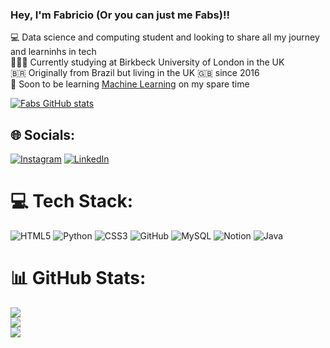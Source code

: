 ### Hey, I'm Fabricio (Or you can just me Fabs)!!


💻 Data science and computing student and looking to share all my journey and learninhs in tech <br/>
🧑🏽‍🎓 Currently studying at Birkbeck University of London in the UK <br/>
🇧🇷 Originally from Brazil but living in the UK 🇬🇧 since 2016 <br/>
🤖 Soon to be learning [Machine Learning](https://www.udemy.com/course/python-machine-learning/?couponCode=KEEPLEARNING) on my spare time <br/>


[![Fabs GitHub stats](https://github-readme-stats.vercel.app/api?username=Fabs1999)](https://github.com/anuraghazra/github-readme-stats)


## 🌐 Socials:
[![Instagram](https://img.shields.io/badge/Instagram-%23E4405F.svg?logo=Instagram&logoColor=white)](https://instagram.com/https://www.instagram.com/fabsalmeida_/) [![LinkedIn](https://img.shields.io/badge/LinkedIn-%230077B5.svg?logo=linkedin&logoColor=white)](https://linkedin.com/in/www.linkedin.com/in/FabricioAlmeida1999) 

# 💻 Tech Stack:
![HTML5](https://img.shields.io/badge/html5-%23E34F26.svg?style=for-the-badge&logo=html5&logoColor=white) ![Python](https://img.shields.io/badge/python-3670A0?style=for-the-badge&logo=python&logoColor=ffdd54) ![CSS3](https://img.shields.io/badge/css3-%231572B6.svg?style=for-the-badge&logo=css3&logoColor=white) ![GitHub](https://img.shields.io/badge/github-%23121011.svg?style=for-the-badge&logo=github&logoColor=white) ![MySQL](https://img.shields.io/badge/mysql-4479A1.svg?style=for-the-badge&logo=mysql&logoColor=white) ![Notion](https://img.shields.io/badge/Notion-%23000000.svg?style=for-the-badge&logo=notion&logoColor=white) ![Java](https://img.shields.io/badge/java-%23ED8B00.svg?style=for-the-badge&logo=openjdk&logoColor=white)
# 📊 GitHub Stats:
![](https://github-readme-stats.vercel.app/api?username=Fabs1999&theme=dark&hide_border=false&include_all_commits=false&count_private=false)<br/>
![](https://github-readme-streak-stats.herokuapp.com/?user=Fabs1999&theme=dark&hide_border=false)<br/>
![](https://github-readme-stats.vercel.app/api/top-langs/?username=Fabs1999&theme=dark&hide_border=false&include_all_commits=false&count_private=false&layout=compact)


<!-- Proudly created with GPRM ( https://gprm.itsvg.in ) -->
